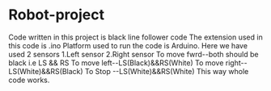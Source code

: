 # Robot-project
Code written in this project is black line follower code
The extension used in this code is .ino
Platform used to run the code is Arduino.
Here we have used 2 sensors 1.Left sensor 2.Right sensor
To move fwrd--both should be black i.e LS && RS 
To move left--LS(Black)&&RS(White)
To move right--LS(White)&&RS(Black)
To Stop      --LS(White)&&RS(White)
This way whole code works.
